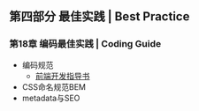 ## 第四部分 最佳实践  |   Best  Practice

### 第18章    编码最佳实践  |    Coding Guide

- 编码规范
  - [前端开发指导书](http://taitems.github.io/Front-End-Development-Guidelines)
- CSS命名规范BEM
- metadata与SEO

